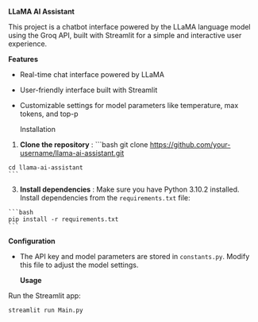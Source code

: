 **LLaMA AI Assistant**

This project is a chatbot interface powered by the LLaMA language model using the Groq API, built with Streamlit for a simple and interactive user experience.

   **Features**

- Real-time chat interface powered by LLaMA
- User-friendly interface built with Streamlit
- Customizable settings for model parameters like temperature, max tokens, and top-p

   Installation

1.   **Clone the repository**  :
    ```bash
    git clone https://github.com/your-username/llama-ai-assistant.git

    cd llama-ai-assistant
    ```

3.   **Install dependencies**  :
    Make sure you have Python 3.10.2 installed. Install dependencies from the `requirements.txt` file:

    ```bash
    pip install -r requirements.txt
    ```

   **Configuration**

- The API key and model parameters are stored in `constants.py`. Modify this file to adjust the model settings.

   **Usage**

Run the Streamlit app:

```bash
streamlit run Main.py
